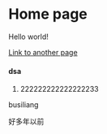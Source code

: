 # Home page
Hello world!  

[Link to another page](./other.html)

#### dsa

1. 222222222222222233


busiliang


好多年以前